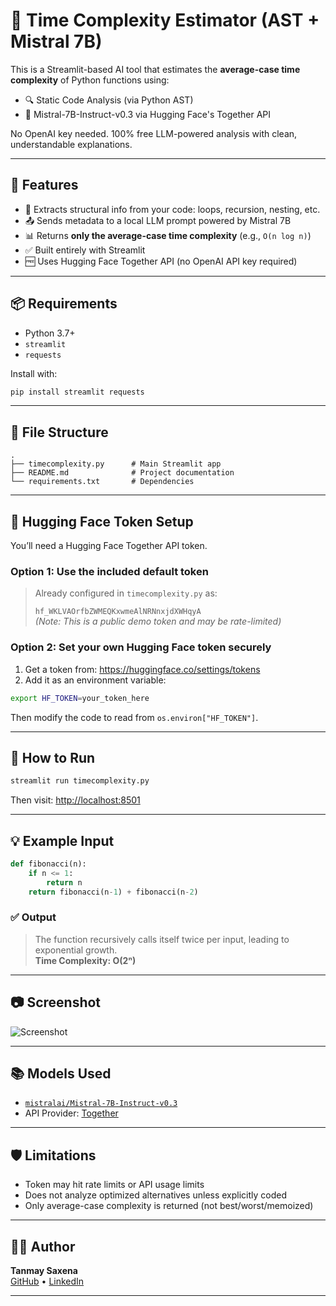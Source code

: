 # 🧠 Time Complexity Estimator (AST + Mistral 7B)

This is a Streamlit-based AI tool that estimates the **average-case time complexity** of Python functions using:

- 🔍 Static Code Analysis (via Python AST)
- 🤖 Mistral-7B-Instruct-v0.3 via Hugging Face's Together API

No OpenAI key needed. 100% free LLM-powered analysis with clean, understandable explanations.

---

## 🚀 Features

- 🧠 Extracts structural info from your code: loops, recursion, nesting, etc.
- 📤 Sends metadata to a local LLM prompt powered by Mistral 7B
- 📊 Returns **only the average-case time complexity** (e.g., `O(n log n)`)
- ✅ Built entirely with Streamlit
- 🆓 Uses Hugging Face Together API (no OpenAI API key required)

---

## 📦 Requirements

- Python 3.7+
- `streamlit`
- `requests`

Install with:

```bash
pip install streamlit requests
```

---

## 📁 File Structure

```
.
├── timecomplexity.py      # Main Streamlit app
├── README.md              # Project documentation
└── requirements.txt       # Dependencies
```

---

## 🔐 Hugging Face Token Setup

You’ll need a Hugging Face Together API token.

### Option 1: Use the included default token

> Already configured in `timecomplexity.py` as:
>
> `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`  
> *(Note: This is a public demo token and may be rate-limited)*

### Option 2: Set your own Hugging Face token securely

1. Get a token from: https://huggingface.co/settings/tokens  
2. Add it as an environment variable:

```bash
export HF_TOKEN=your_token_here
```

Then modify the code to read from `os.environ["HF_TOKEN"]`.

---

## 🧪 How to Run

```bash
streamlit run timecomplexity.py
```

Then visit: [http://localhost:8501](http://localhost:8501)

---

## 💡 Example Input

```python
def fibonacci(n):
    if n <= 1:
        return n
    return fibonacci(n-1) + fibonacci(n-2)
```

### ✅ Output

> The function recursively calls itself twice per input, leading to exponential growth.  
> **Time Complexity: O(2ⁿ)**

---

## 📷 Screenshot

![Screenshot](https://github.com/your-username/time-complexity-estimator/assets/screenshot.png)

---

## 📚 Models Used

- [`mistralai/Mistral-7B-Instruct-v0.3`](https://huggingface.co/mistralai/Mistral-7B-Instruct-v0.3)
- API Provider: [Together](https://together.ai)

---

## 🛡️ Limitations

- Token may hit rate limits or API usage limits
- Does not analyze optimized alternatives unless explicitly coded
- Only average-case complexity is returned (not best/worst/memoized)

---


## 🙋‍♂️ Author

**Tanmay Saxena**  
[GitHub](https://github.com/tanmay-saxena) • [LinkedIn](https://www.linkedin.com/in/tanmay-saxena/)

---

